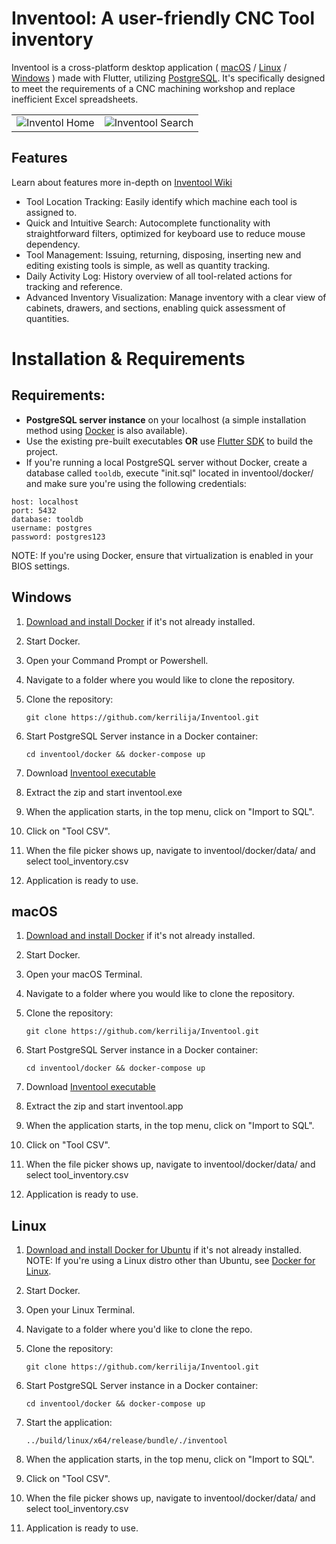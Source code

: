 # Inventool: A user-friendly CNC Tool inventory

Inventool is a cross-platform desktop application ( [macOS](#macos) / [Linux](#linux) / [Windows](#windows) ) made with Flutter, utilizing [PostgreSQL](https://www.postgresql.org/). It's specifically designed to meet the requirements of a CNC machining workshop and replace inefficient Excel spreadsheets.

<table>
  <tr>
    <td><img src="https://github.com/kerrilija/Inventool/assets/82002056/1761a22d-dfa7-4fe9-ad73-595cf3c97f11" alt="Inventol Home"></td>
    <td><img src="https://github.com/kerrilija/Inventool/assets/82002056/195583b1-e38e-4f3f-a7a5-8f1bf4d26abe" alt="Inventool Search"></td>
  </tr>
</table>

## Features

Learn about features more in-depth on [Inventool Wiki](https://github.com/kerrilija/Inventool/wiki)

- Tool Location Tracking: Easily identify which machine each tool is assigned to.
- Quick and Intuitive Search: Autocomplete functionality with straightforward filters, optimized for keyboard use to reduce mouse dependency.
- Tool Management: Issuing, returning, disposing, inserting new and editing existing tools is simple, as well as quantity tracking.
- Daily Activity Log: History overview of all tool-related actions for tracking and reference.
- Advanced Inventory Visualization: Manage inventory with a clear view of cabinets, drawers, and sections, enabling quick assessment of quantities.

# Installation & Requirements

## Requirements: 
- **PostgreSQL server instance** on your localhost (a simple installation method using [Docker](https://www.docker.com/) is also available).
- Use the existing pre-built executables **OR** use [Flutter SDK](https://docs.flutter.dev/tools/sdk) to build the project.
- If you're running a local PostgreSQL server without Docker, create a database called `tooldb`, execute "init.sql" located in inventool/docker/ and make sure you're using the following credentials:

```
host: localhost
port: 5432
database: tooldb
username: postgres
password: postgres123
```

NOTE: If you're using Docker, ensure that virtualization is enabled in your BIOS settings. 

## Windows

1. [Download and install Docker](https://docs.docker.com/desktop/install/windows-install/) if it's not already installed.
2. Start Docker.
3. Open your Command Prompt or Powershell.
4. Navigate to a folder where you would like to clone the repository.
5. Clone the repository:

    `git clone https://github.com/kerrilija/Inventool.git`

6. Start PostgreSQL Server instance in a Docker container: 

    `cd inventool/docker && docker-compose up`

7. Download [Inventool executable](https://github.com/kerrilija/Inventool/releases/download/v1.0.0/inventool_win_build.zip)
8. Extract the zip and start inventool.exe
9. When the application starts, in the top menu, click on "Import to SQL".
10. Click on "Tool CSV".
11. When the file picker shows up, navigate to inventool/docker/data/ and select tool_inventory.csv
12. Application is ready to use. 

## macOS

1. [Download and install Docker](https://docs.docker.com/desktop/install/mac-install/) if it's not already installed.
2. Start Docker.
3. Open your macOS Terminal.
4. Navigate to a folder where you would like to clone the repository.
5. Clone the repository: 

    `git clone https://github.com/kerrilija/Inventool.git`

6. Start PostgreSQL Server instance in a Docker container:

    `cd inventool/docker && docker-compose up`

7. Download [Inventool executable](https://github.com/kerrilija/Inventool/releases/tag/macos_v1.0.0)
8. Extract the zip and start inventool.app
9. When the application starts, in the top menu, click on "Import to SQL".
10. Click on "Tool CSV".
11. When the file picker shows up, navigate to inventool/docker/data/ and select tool_inventory.csv
12. Application is ready to use. 

## Linux

1. [Download and install Docker for Ubuntu](https://docs.docker.com/desktop/install/ubuntu/) if it's not already installed. NOTE: If you're using a Linux distro other than Ubuntu, see [Docker for Linux](https://docs.docker.com/desktop/install/linux-install/).
2. Start Docker.
3. Open your Linux Terminal.
4. Navigate to a folder where you'd like to clone the repo.
5. Clone the repository: 

    `git clone https://github.com/kerrilija/Inventool.git`

6. Start PostgreSQL Server instance in a Docker container:

    `cd inventool/docker && docker-compose up`

7. Start the application: 

    `../build/linux/x64/release/bundle/./inventool`

8. When the application starts, in the top menu, click on "Import to SQL".
9. Click on "Tool CSV".
10. When the file picker shows up, navigate to inventool/docker/data/ and select tool_inventory.csv
11. Application is ready to use. 